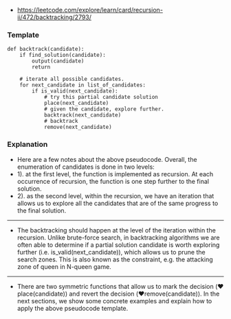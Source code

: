 - https://leetcode.com/explore/learn/card/recursion-ii/472/backtracking/2793/



### Template
```
def backtrack(candidate):
    if find_solution(candidate):
        output(candidate)
        return
    
    # iterate all possible candidates.
    for next_candidate in list_of_candidates:
        if is_valid(next_candidate):
            # try this partial candidate solution
            place(next_candidate)
            # given the candidate, explore further.
            backtrack(next_candidate)
            # backtrack
            remove(next_candidate)
```


### Explanation
- Here are a few notes about the above pseudocode. Overall, the enumeration of candidates is done in two levels: 
- 1). at the first level, the function is implemented as recursion. At each occurrence of recursion, the function is one step further to the final solution.  
- 2). as the second level, within the recursion, we have an iteration that allows us to explore all the candidates that are of the same progress to the final solution.
---
- The backtracking should happen at the level of the iteration within the recursion. Unlike brute-force search, in backtracking algorithms we are often able to determine if a partial solution candidate is worth exploring further (i.e. is_valid(next_candidate)), which allows us to prune the search zones. This is also known as the constraint, e.g. the attacking zone of queen in N-queen game. 
---
- There are two symmetric functions that allow us to mark the decision (❤️place(candidate)) and revert the decision (❤️remove(candidate)). In the next sections, we show some concrete examples and explain how to apply the above pseudocode template.
